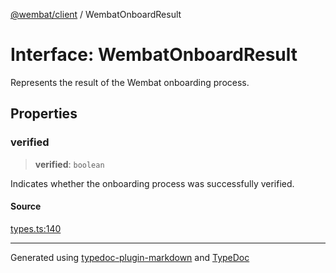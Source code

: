 [@wembat/client](../exports.md) / WembatOnboardResult

# Interface: WembatOnboardResult

Represents the result of the Wembat onboarding process.

## Properties

### verified

> **verified**: `boolean`

Indicates whether the onboarding process was successfully verified.

#### Source

[types.ts:140](https://github.com/lmarschall/wembat/blob/65a69c8/src/types.ts#L140)

***

Generated using [typedoc-plugin-markdown](https://www.npmjs.com/package/typedoc-plugin-markdown) and [TypeDoc](https://typedoc.org/)

